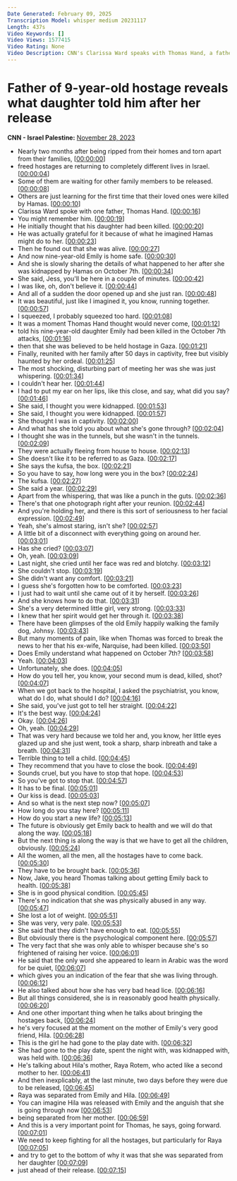 ```yaml
---
Date Generated: February 09, 2025
Transcription Model: whisper medium 20231117
Length: 437s
Video Keywords: []
Video Views: 1577415
Video Rating: None
Video Description: CNN's Clarissa Ward speaks with Thomas Hand, a father who believed his 9-year-old daughter Emily was killed by Hamas during the attacks of October 7th. Hand's daughter was found to be alive and was released as part of the exchange of hostages and prisoners during the truce between Israel and Hamas. #CNN #News
---
```


# Father of 9-year-old hostage reveals what daughter told him after her release
**CNN - Israel Palestine:** [November 28, 2023](https://www.youtube.com/watch?v=k808GLtoVck)
*  Nearly two months after being ripped from their homes and torn apart from their families, [[00:00:00](https://www.youtube.com/watch?v=k808GLtoVck&t=0.0s)]
*  freed hostages are returning to completely different lives in Israel. [[00:00:04](https://www.youtube.com/watch?v=k808GLtoVck&t=4.28s)]
*  Some of them are waiting for other family members to be released. [[00:00:08](https://www.youtube.com/watch?v=k808GLtoVck&t=8.36s)]
*  Others are just learning for the first time that their loved ones were killed by Hamas. [[00:00:10](https://www.youtube.com/watch?v=k808GLtoVck&t=10.92s)]
*  Clarissa Ward spoke with one father, Thomas Hand. [[00:00:16](https://www.youtube.com/watch?v=k808GLtoVck&t=16.88s)]
*  You might remember him. [[00:00:19](https://www.youtube.com/watch?v=k808GLtoVck&t=19.44s)]
*  He initially thought that his daughter had been killed. [[00:00:20](https://www.youtube.com/watch?v=k808GLtoVck&t=20.88s)]
*  He was actually grateful for it because of what he imagined Hamas might do to her. [[00:00:23](https://www.youtube.com/watch?v=k808GLtoVck&t=23.92s)]
*  Then he found out that she was alive. [[00:00:27](https://www.youtube.com/watch?v=k808GLtoVck&t=27.6s)]
*  And now nine-year-old Emily is home safe. [[00:00:30](https://www.youtube.com/watch?v=k808GLtoVck&t=30.240000000000002s)]
*  And she is slowly sharing the details of what happened to her after she was kidnapped by Hamas on October 7th. [[00:00:34](https://www.youtube.com/watch?v=k808GLtoVck&t=34.2s)]
*  She said, Jess, you'll be here in a couple of minutes. [[00:00:42](https://www.youtube.com/watch?v=k808GLtoVck&t=42.52s)]
*  I was like, oh, don't believe it. [[00:00:44](https://www.youtube.com/watch?v=k808GLtoVck&t=44.08s)]
*  And all of a sudden the door opened up and she just ran. [[00:00:48](https://www.youtube.com/watch?v=k808GLtoVck&t=48.16s)]
*  It was beautiful, just like I imagined it, you know, running together. [[00:00:57](https://www.youtube.com/watch?v=k808GLtoVck&t=57.28s)]
*  I squeezed, I probably squeezed too hard. [[00:01:08](https://www.youtube.com/watch?v=k808GLtoVck&t=68.4s)]
*  It was a moment Thomas Hand thought would never come, [[00:01:12](https://www.youtube.com/watch?v=k808GLtoVck&t=72.56s)]
*  told his nine-year-old daughter Emily had been killed in the October 7th attacks, [[00:01:16](https://www.youtube.com/watch?v=k808GLtoVck&t=76.12s)]
*  then that she was believed to be held hostage in Gaza. [[00:01:21](https://www.youtube.com/watch?v=k808GLtoVck&t=81.44s)]
*  Finally, reunited with her family after 50 days in captivity, free but visibly haunted by her ordeal. [[00:01:25](https://www.youtube.com/watch?v=k808GLtoVck&t=85.92s)]
*  The most shocking, disturbing part of meeting her was she was just whispering. [[00:01:34](https://www.youtube.com/watch?v=k808GLtoVck&t=94.48s)]
*  I couldn't hear her. [[00:01:44](https://www.youtube.com/watch?v=k808GLtoVck&t=104.16s)]
*  I had to put my ear on her lips, like this close, and say, what did you say? [[00:01:46](https://www.youtube.com/watch?v=k808GLtoVck&t=106.16s)]
*  She said, I thought you were kidnapped. [[00:01:53](https://www.youtube.com/watch?v=k808GLtoVck&t=113.68s)]
*  She said, I thought you were kidnapped. [[00:01:57](https://www.youtube.com/watch?v=k808GLtoVck&t=117.68s)]
*  She thought I was in captivity. [[00:02:00](https://www.youtube.com/watch?v=k808GLtoVck&t=120.56s)]
*  And what has she told you about what she's gone through? [[00:02:04](https://www.youtube.com/watch?v=k808GLtoVck&t=124.4s)]
*  I thought she was in the tunnels, but she wasn't in the tunnels. [[00:02:09](https://www.youtube.com/watch?v=k808GLtoVck&t=129.28s)]
*  They were actually fleeing from house to house. [[00:02:13](https://www.youtube.com/watch?v=k808GLtoVck&t=133.20000000000002s)]
*  She doesn't like it to be referred to as Gaza. [[00:02:17](https://www.youtube.com/watch?v=k808GLtoVck&t=137.92000000000002s)]
*  She says the kufsa, the box. [[00:02:21](https://www.youtube.com/watch?v=k808GLtoVck&t=141.2s)]
*  So you have to say, how long were you in the box? [[00:02:24](https://www.youtube.com/watch?v=k808GLtoVck&t=144.0s)]
*  The kufsa. [[00:02:27](https://www.youtube.com/watch?v=k808GLtoVck&t=147.6s)]
*  She said a year. [[00:02:29](https://www.youtube.com/watch?v=k808GLtoVck&t=149.6s)]
*  Apart from the whispering, that was like a punch in the guts. [[00:02:36](https://www.youtube.com/watch?v=k808GLtoVck&t=156.64s)]
*  There's that one photograph right after your reunion. [[00:02:44](https://www.youtube.com/watch?v=k808GLtoVck&t=164.23999999999998s)]
*  And you're holding her, and there is this sort of seriousness to her facial expression. [[00:02:49](https://www.youtube.com/watch?v=k808GLtoVck&t=169.68s)]
*  Yeah, she's almost staring, isn't she? [[00:02:57](https://www.youtube.com/watch?v=k808GLtoVck&t=177.2s)]
*  A little bit of a disconnect with everything going on around her. [[00:03:01](https://www.youtube.com/watch?v=k808GLtoVck&t=181.28s)]
*  Has she cried? [[00:03:07](https://www.youtube.com/watch?v=k808GLtoVck&t=187.35999999999999s)]
*  Oh, yeah. [[00:03:09](https://www.youtube.com/watch?v=k808GLtoVck&t=189.35999999999999s)]
*  Last night, she cried until her face was red and blotchy. [[00:03:12](https://www.youtube.com/watch?v=k808GLtoVck&t=192.32000000000002s)]
*  She couldn't stop. [[00:03:19](https://www.youtube.com/watch?v=k808GLtoVck&t=199.12s)]
*  She didn't want any comfort. [[00:03:21](https://www.youtube.com/watch?v=k808GLtoVck&t=201.12s)]
*  I guess she's forgotten how to be comforted. [[00:03:23](https://www.youtube.com/watch?v=k808GLtoVck&t=203.12s)]
*  I just had to wait until she came out of it by herself. [[00:03:26](https://www.youtube.com/watch?v=k808GLtoVck&t=206.08s)]
*  And she knows how to do that. [[00:03:31](https://www.youtube.com/watch?v=k808GLtoVck&t=211.20000000000002s)]
*  She's a very determined little girl, very strong. [[00:03:33](https://www.youtube.com/watch?v=k808GLtoVck&t=213.20000000000002s)]
*  I knew that her spirit would get her through it. [[00:03:38](https://www.youtube.com/watch?v=k808GLtoVck&t=218.96s)]
*  There have been glimpses of the old Emily happily walking the family dog, Johnsy. [[00:03:43](https://www.youtube.com/watch?v=k808GLtoVck&t=223.04000000000002s)]
*  But many moments of pain, like when Thomas was forced to break the news to her that his ex-wife, Narquise, had been killed. [[00:03:50](https://www.youtube.com/watch?v=k808GLtoVck&t=230.88s)]
*  Does Emily understand what happened on October 7th? [[00:03:58](https://www.youtube.com/watch?v=k808GLtoVck&t=238.88s)]
*  Yeah. [[00:04:03](https://www.youtube.com/watch?v=k808GLtoVck&t=243.28s)]
*  Unfortunately, she does. [[00:04:05](https://www.youtube.com/watch?v=k808GLtoVck&t=245.6s)]
*  How do you tell her, you know, your second mum is dead, killed, shot? [[00:04:07](https://www.youtube.com/watch?v=k808GLtoVck&t=247.6s)]
*  When we got back to the hospital, I asked the psychiatrist, you know, what do I do, what should I do? [[00:04:16](https://www.youtube.com/watch?v=k808GLtoVck&t=256.16s)]
*  She said, you've just got to tell her straight. [[00:04:22](https://www.youtube.com/watch?v=k808GLtoVck&t=262.16s)]
*  It's the best way. [[00:04:24](https://www.youtube.com/watch?v=k808GLtoVck&t=264.16s)]
*  Okay. [[00:04:26](https://www.youtube.com/watch?v=k808GLtoVck&t=266.16s)]
*  Oh, yeah. [[00:04:29](https://www.youtube.com/watch?v=k808GLtoVck&t=269.04s)]
*  That was very hard because we told her and, you know, her little eyes glazed up and she just went, took a sharp, sharp inbreath and take a breath. [[00:04:31](https://www.youtube.com/watch?v=k808GLtoVck&t=271.04s)]
*  Terrible thing to tell a child. [[00:04:45](https://www.youtube.com/watch?v=k808GLtoVck&t=285.04s)]
*  They recommend that you have to close the book. [[00:04:49](https://www.youtube.com/watch?v=k808GLtoVck&t=289.04s)]
*  Sounds cruel, but you have to stop that hope. [[00:04:53](https://www.youtube.com/watch?v=k808GLtoVck&t=293.92s)]
*  So you've got to stop that. [[00:04:57](https://www.youtube.com/watch?v=k808GLtoVck&t=297.92s)]
*  It has to be final. [[00:05:01](https://www.youtube.com/watch?v=k808GLtoVck&t=301.92s)]
*  Our kiss is dead. [[00:05:03](https://www.youtube.com/watch?v=k808GLtoVck&t=303.92s)]
*  And so what is the next step now? [[00:05:07](https://www.youtube.com/watch?v=k808GLtoVck&t=307.92s)]
*  How long do you stay here? [[00:05:11](https://www.youtube.com/watch?v=k808GLtoVck&t=311.92s)]
*  How do you start a new life? [[00:05:13](https://www.youtube.com/watch?v=k808GLtoVck&t=313.92s)]
*  The future is obviously get Emily back to health and we will do that along the way. [[00:05:18](https://www.youtube.com/watch?v=k808GLtoVck&t=318.8s)]
*  But the next thing is along the way is that we have to get all the children, obviously. [[00:05:24](https://www.youtube.com/watch?v=k808GLtoVck&t=324.8s)]
*  All the women, all the men, all the hostages have to come back. [[00:05:30](https://www.youtube.com/watch?v=k808GLtoVck&t=330.8s)]
*  They have to be brought back. [[00:05:36](https://www.youtube.com/watch?v=k808GLtoVck&t=336.8s)]
*  Now, Jake, you heard Thomas talking about getting Emily back to health. [[00:05:38](https://www.youtube.com/watch?v=k808GLtoVck&t=338.8s)]
*  She is in good physical condition. [[00:05:45](https://www.youtube.com/watch?v=k808GLtoVck&t=345.68s)]
*  There's no indication that she was physically abused in any way. [[00:05:47](https://www.youtube.com/watch?v=k808GLtoVck&t=347.68s)]
*  She lost a lot of weight. [[00:05:51](https://www.youtube.com/watch?v=k808GLtoVck&t=351.68s)]
*  She was very, very pale. [[00:05:53](https://www.youtube.com/watch?v=k808GLtoVck&t=353.68s)]
*  She said that they didn't have enough to eat. [[00:05:55](https://www.youtube.com/watch?v=k808GLtoVck&t=355.68s)]
*  But obviously there is the psychological component here. [[00:05:57](https://www.youtube.com/watch?v=k808GLtoVck&t=357.68s)]
*  The very fact that she was only able to whisper because she's so frightened of raising her voice. [[00:06:01](https://www.youtube.com/watch?v=k808GLtoVck&t=361.68s)]
*  He said that the only word she appeared to learn in Arabic was the word for be quiet, [[00:06:07](https://www.youtube.com/watch?v=k808GLtoVck&t=367.68s)]
*  which gives you an indication of the fear that she was living through. [[00:06:12](https://www.youtube.com/watch?v=k808GLtoVck&t=372.56s)]
*  He also talked about how she has very bad head lice. [[00:06:16](https://www.youtube.com/watch?v=k808GLtoVck&t=376.56s)]
*  But all things considered, she is in reasonably good health physically. [[00:06:20](https://www.youtube.com/watch?v=k808GLtoVck&t=380.56s)]
*  And one other important thing when he talks about bringing the hostages back, [[00:06:24](https://www.youtube.com/watch?v=k808GLtoVck&t=384.56s)]
*  he's very focused at the moment on the mother of Emily's very good friend, Hila. [[00:06:28](https://www.youtube.com/watch?v=k808GLtoVck&t=388.56s)]
*  This is the girl he had gone to the play date with. [[00:06:32](https://www.youtube.com/watch?v=k808GLtoVck&t=392.56s)]
*  She had gone to the play date, spent the night with, was kidnapped with, was held with. [[00:06:36](https://www.youtube.com/watch?v=k808GLtoVck&t=396.56s)]
*  He's talking about Hila's mother, Raya Rotem, who acted like a second mother to her. [[00:06:41](https://www.youtube.com/watch?v=k808GLtoVck&t=401.44s)]
*  And then inexplicably, at the last minute, two days before they were due to be released, [[00:06:45](https://www.youtube.com/watch?v=k808GLtoVck&t=405.44s)]
*  Raya was separated from Emily and Hila. [[00:06:49](https://www.youtube.com/watch?v=k808GLtoVck&t=409.44s)]
*  You can imagine Hila was released with Emily and the anguish that she is going through now [[00:06:53](https://www.youtube.com/watch?v=k808GLtoVck&t=413.44s)]
*  being separated from her mother. [[00:06:59](https://www.youtube.com/watch?v=k808GLtoVck&t=419.44s)]
*  And this is a very important point for Thomas, he says, going forward. [[00:07:01](https://www.youtube.com/watch?v=k808GLtoVck&t=421.44s)]
*  We need to keep fighting for all the hostages, but particularly for Raya [[00:07:05](https://www.youtube.com/watch?v=k808GLtoVck&t=425.44s)]
*  and try to get to the bottom of why it was that she was separated from her daughter [[00:07:09](https://www.youtube.com/watch?v=k808GLtoVck&t=429.44s)]
*  just ahead of their release. [[00:07:15](https://www.youtube.com/watch?v=k808GLtoVck&t=435.44s)]
